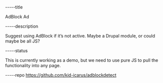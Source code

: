 -----title

AdBlock Ad

-----description

Suggest using AdBlock if it’s not active. Maybe a Drupal module, or could maybe be all JS?

-----status

This is currently working as a demo, but we need to use pure JS to pull the functionality into any page.

-----repo https://github.com/kid-icarus/adblockdetect
